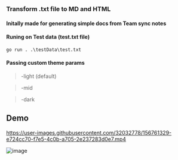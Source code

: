 ### Transform .txt file to MD and HTML

#### Initally made for generating simple docs from Team sync notes



#### Runing on Test data (test.txt file)

```
go run . .\testData\test.txt
```

#### Passing custom theme params
> -light (default)

> -mid 

> -dark
## Demo

https://user-images.githubusercontent.com/32032778/156761329-e724cc70-f7e5-4c0b-a705-2e237283d0e7.mp4


![image](https://user-images.githubusercontent.com/32032778/155892201-6a589bf5-09c8-4603-902c-f435106ae65d.png)

